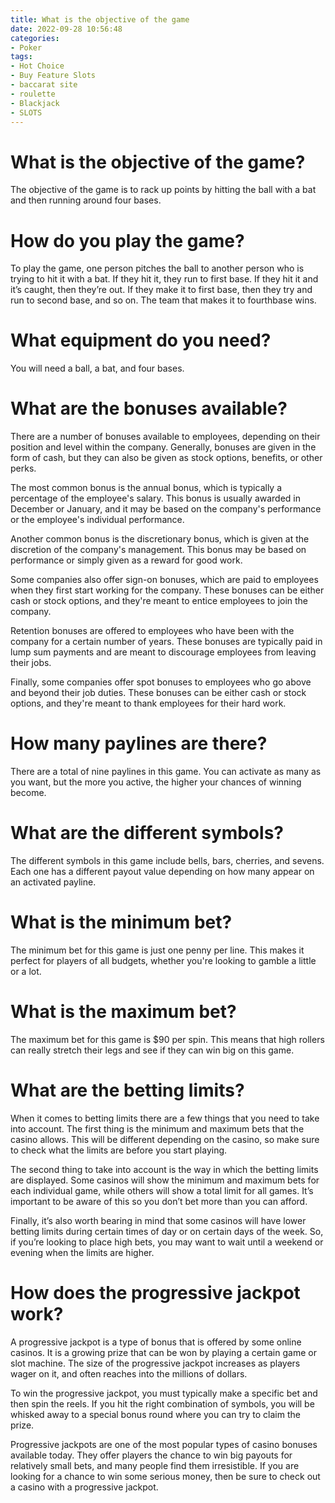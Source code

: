 ```yaml
---
title: What is the objective of the game
date: 2022-09-28 10:56:48
categories:
- Poker
tags:
- Hot Choice
- Buy Feature Slots
- baccarat site
- roulette
- Blackjack
- SLOTS
---
```



#  What is the objective of the game?

The objective of the game is to rack up points by hitting the ball with a bat and then running around four bases.

# How do you play the game?

To play the game, one person pitches the ball to another person who is trying to hit it with a bat. If they hit it, they run to first base. If they hit it and it’s caught, then they’re out. If they make it to first base, then they try and run to second base, and so on. The team that makes it to fourthbase wins.

# What equipment do you need?

You will need a ball, a bat, and four bases.

#  What are the bonuses available?

There are a number of bonuses available to employees, depending on their position and level within the company. Generally, bonuses are given in the form of cash, but they can also be given as stock options, benefits, or other perks.

The most common bonus is the annual bonus, which is typically a percentage of the employee's salary. This bonus is usually awarded in December or January, and it may be based on the company's performance or the employee's individual performance.

Another common bonus is the discretionary bonus, which is given at the discretion of the company's management. This bonus may be based on performance or simply given as a reward for good work.

Some companies also offer sign-on bonuses, which are paid to employees when they first start working for the company. These bonuses can be either cash or stock options, and they're meant to entice employees to join the company.

Retention bonuses are offered to employees who have been with the company for a certain number of years. These bonuses are typically paid in lump sum payments and are meant to discourage employees from leaving their jobs.

Finally, some companies offer spot bonuses to employees who go above and beyond their job duties. These bonuses can be either cash or stock options, and they're meant to thank employees for their hard work.

#  How many paylines are there?

There are a total of nine paylines in this game. You can activate as many as you want, but the more you active, the higher your chances of winning become.

# What are the different symbols?

The different symbols in this game include bells, bars, cherries, and sevens. Each one has a different payout value depending on how many appear on an activated payline.

# What is the minimum bet?

The minimum bet for this game is just one penny per line. This makes it perfect for players of all budgets, whether you're looking to gamble a little or a lot.

# What is the maximum bet?

The maximum bet for this game is $90 per spin. This means that high rollers can really stretch their legs and see if they can win big on this game.

#  What are the betting limits?

When it comes to betting limits there are a few things that you need to take into account. The first thing is the minimum and maximum bets that the casino allows. This will be different depending on the casino, so make sure to check what the limits are before you start playing.

The second thing to take into account is the way in which the betting limits are displayed. Some casinos will show the minimum and maximum bets for each individual game, while others will show a total limit for all games. It’s important to be aware of this so you don’t bet more than you can afford.

Finally, it’s also worth bearing in mind that some casinos will have lower betting limits during certain times of day or on certain days of the week. So, if you’re looking to place high bets, you may want to wait until a weekend or evening when the limits are higher.

#  How does the progressive jackpot work?

A progressive jackpot is a type of bonus that is offered by some online casinos. It is a growing prize that can be won by playing a certain game or slot machine. The size of the progressive jackpot increases as players wager on it, and often reaches into the millions of dollars.

To win the progressive jackpot, you must typically make a specific bet and then spin the reels. If you hit the right combination of symbols, you will be whisked away to a special bonus round where you can try to claim the prize.

Progressive jackpots are one of the most popular types of casino bonuses available today. They offer players the chance to win big payouts for relatively small bets, and many people find them irresistible. If you are looking for a chance to win some serious money, then be sure to check out a casino with a progressive jackpot.